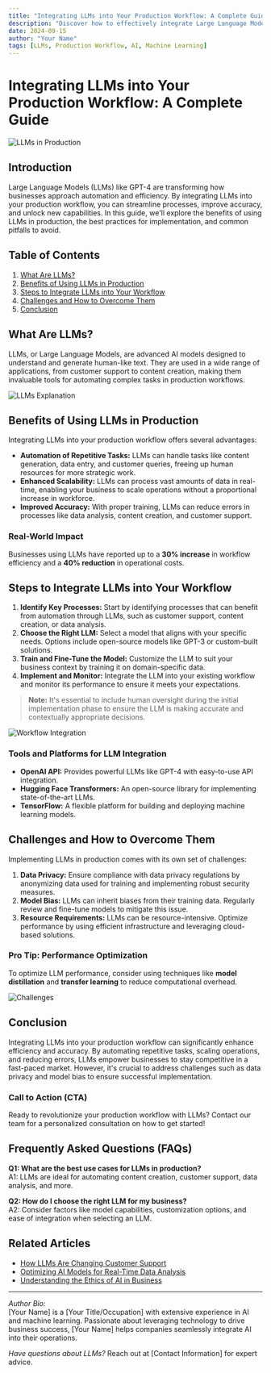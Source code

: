 ```yaml
---
title: "Integrating LLMs into Your Production Workflow: A Complete Guide"
description: "Discover how to effectively integrate Large Language Models (LLMs) into your production workflow to enhance efficiency, scalability, and performance."
date: 2024-09-15
author: "Your Name"
tags: [LLMs, Production Workflow, AI, Machine Learning]
---
```


# Integrating LLMs into Your Production Workflow: A Complete Guide

![LLMs in Production](https://placehold.co/800x400/dodgerblue/white?text=LLMs+in+Production+Workflow)

## Introduction

Large Language Models (LLMs) like GPT-4 are transforming how businesses approach automation and efficiency. By integrating LLMs into your production workflow, you can streamline processes, improve accuracy, and unlock new capabilities. In this guide, we'll explore the benefits of using LLMs in production, the best practices for implementation, and common pitfalls to avoid.

## Table of Contents
1. [What Are LLMs?](#what-are-llms)
2. [Benefits of Using LLMs in Production](#benefits-of-using-llms-in-production)
3. [Steps to Integrate LLMs into Your Workflow](#steps-to-integrate-llms-into-your-workflow)
4. [Challenges and How to Overcome Them](#challenges-and-how-to-overcome-them)
5. [Conclusion](#conclusion)

## What Are LLMs?

LLMs, or Large Language Models, are advanced AI models designed to understand and generate human-like text. They are used in a wide range of applications, from customer support to content creation, making them invaluable tools for automating complex tasks in production workflows.

![LLMs Explanation](https://placehold.co/800x400/dodgerblue/white?text=What+are+LLMs)

## Benefits of Using LLMs in Production

Integrating LLMs into your production workflow offers several advantages:

- **Automation of Repetitive Tasks:** LLMs can handle tasks like content generation, data entry, and customer queries, freeing up human resources for more strategic work.
- **Enhanced Scalability:** LLMs can process vast amounts of data in real-time, enabling your business to scale operations without a proportional increase in workforce.
- **Improved Accuracy:** With proper training, LLMs can reduce errors in processes like data analysis, content creation, and customer support.

### Real-World Impact
Businesses using LLMs have reported up to a **30% increase** in workflow efficiency and a **40% reduction** in operational costs.

## Steps to Integrate LLMs into Your Workflow

1. **Identify Key Processes:** Start by identifying processes that can benefit from automation through LLMs, such as customer support, content creation, or data analysis.
2. **Choose the Right LLM:** Select a model that aligns with your specific needs. Options include open-source models like GPT-3 or custom-built solutions.
3. **Train and Fine-Tune the Model:** Customize the LLM to suit your business context by training it on domain-specific data.
4. **Implement and Monitor:** Integrate the LLM into your existing workflow and monitor its performance to ensure it meets your expectations.

> **Note:** It's essential to include human oversight during the initial implementation phase to ensure the LLM is making accurate and contextually appropriate decisions.

![Workflow Integration](https://placehold.co/800x400/dodgerblue/white?text=Steps+to+Integrate+LLMs)

### Tools and Platforms for LLM Integration
- **OpenAI API:** Provides powerful LLMs like GPT-4 with easy-to-use API integration.
- **Hugging Face Transformers:** An open-source library for implementing state-of-the-art LLMs.
- **TensorFlow:** A flexible platform for building and deploying machine learning models.

## Challenges and How to Overcome Them

Implementing LLMs in production comes with its own set of challenges:

1. **Data Privacy:** Ensure compliance with data privacy regulations by anonymizing data used for training and implementing robust security measures.
2. **Model Bias:** LLMs can inherit biases from their training data. Regularly review and fine-tune models to mitigate this issue.
3. **Resource Requirements:** LLMs can be resource-intensive. Optimize performance by using efficient infrastructure and leveraging cloud-based solutions.

### Pro Tip: Performance Optimization
To optimize LLM performance, consider using techniques like **model distillation** and **transfer learning** to reduce computational overhead.

![Challenges](https://placehold.co/800x400/dodgerblue/white?text=Challenges+and+Solutions)

## Conclusion

Integrating LLMs into your production workflow can significantly enhance efficiency and accuracy. By automating repetitive tasks, scaling operations, and reducing errors, LLMs empower businesses to stay competitive in a fast-paced market. However, it's crucial to address challenges such as data privacy and model bias to ensure successful implementation.

### Call to Action (CTA)

Ready to revolutionize your production workflow with LLMs? Contact our team for a personalized consultation on how to get started!

## Frequently Asked Questions (FAQs)

**Q1: What are the best use cases for LLMs in production?**  
A1: LLMs are ideal for automating content creation, customer support, data analysis, and more.

**Q2: How do I choose the right LLM for my business?**  
A2: Consider factors like model capabilities, customization options, and ease of integration when selecting an LLM.

## Related Articles
- [How LLMs Are Changing Customer Support](#)
- [Optimizing AI Models for Real-Time Data Analysis](#)
- [Understanding the Ethics of AI in Business](#)

---

*Author Bio:*  
[Your Name] is a [Your Title/Occupation] with extensive experience in AI and machine learning. Passionate about leveraging technology to drive business success, [Your Name] helps companies seamlessly integrate AI into their operations.

*Have questions about LLMs?* Reach out at [Contact Information] for expert advice.

